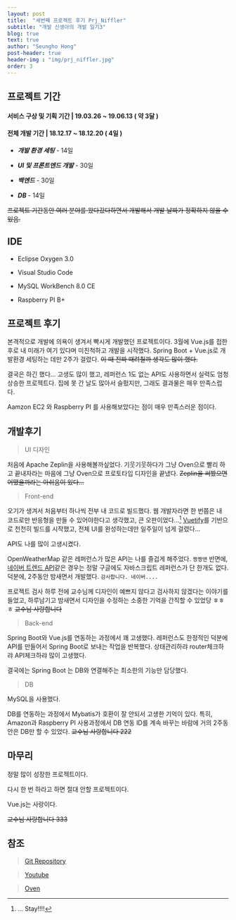 ```yaml
---
layout: post
title:  "세번째 프로젝트 후기 Prj_Niffler"
subtitle: "개발 신생아의 개발 일기3"
blog: true
text: true
author: "Seungho Hong"
post-header: true
header-img : "img/prj_niffler.jpg"
order: 3
---
```



## 프로젝트 기간

  

  

#### 서비스 구상 및 기획 기간 | 19.03.26 ~ 19.06.13 ( 약 3달 )

  

  

#### 전체 개발 기간 | 18.12.17 ~ 18.12.20 ( 4일 )

  

  

-  ***개발 환경 세팅*** - 14일

  

-  ***UI 및 프론트엔드 개발*** - 30일

  

-  ***백엔드*** - 30일

  

-  ***DB*** - 14일

  

~~프로젝트 기간동안 여러 분야를 왔다갔다하면서 개발해서 개발 날짜가 정확하지 않을 수 있음.~~

  

  

## IDE

  

  

- Eclipse Oxygen 3.0

  

- Visual Studio Code

  

- MySQL WorkBench 8.0 CE

  

- Raspberry PI B+

  

  

## 프로젝트 후기

  
본격적으로 개발에 의욕이 생겨서 빡시게 개발했던 프로젝트이다.
3월에 Vue.js를 접한 후로 내 미래가 여기 있다며 미친척하고 개발을 시작했다.
Spring Boot + Vue.js로 개발환경 세팅하는 데만 2주가 걸렸다.
~~이 때 진짜 때려칠까 생각도 많이 했다.~~

결국은 하긴 했다...
고생도 많이 했고, 레퍼런스 1도 없는 API도 사용하면서 실력도 엄청 상승한 프로젝트다.
집에 못 간 날도 많아서 슬펐지만, 그래도 결과물은 매우 만족스럽다.
  
Aamzon EC2 와 Raspberry PI 를 사용해보았다는 점이 매우 만족스러운 점이다.  
  

## 개발후기

> UI 디자인

처음에 Apache Zeplin을 사용해볼까싶었다.
기웃기웃하다가 그냥 Oven으로 빨리 하고 끝내자라는 마음에 그냥 Oven으로 프로토타입 디자인을 끝냈다.
~~Zeplin을 써봤으면 어땠을까라는 아쉬움이 있다...~~

  

> Front-end

오기가 생겨서 처음부터 하나씩 전부 내 코드로 빌드했다.
웹 개발자라면 한 번쯤은 내 코드로만 반응형을 만들 수 있어야한다고 생각했고, 큰 오판이었다...[^1]
[Vuetify](https://vuetifyjs.com/ko/components/api-explorer)를 기반으로 천천히 빌드를 시작했고, 전체 UI를 완성하는데만 일주일이 넘게 걸렸다...

API도 나를 많이 고생시켰다.

OpenWeatherMap 같은 레퍼런스가 많은 API는 나를 즐겁게 해주었다. `짱짱맨`
반면에, [네이버 트렌드 API](https://developers.naver.com/products/datalab/)같은 경우는 정말 구글에도 자바스크립트 레퍼런스가 단 한개도 없다.
덕분에, 2주동안 밤새면서 개발했다. `감사합니다. 네이버....`
  
  프로젝트 검사 하루 전에 교수님께 디자인이 예쁘지 않다고 검사하지 않겠다는 이야기를 들었고, 하루남기고 밤새면서 디자인을 수정하는 소중한 기억을 간직할 수 있었당 ㅎㅎㅎ
  ~~교수님 사랑합니다~~

  

> Back-end

Spring Boot와 Vue.js를 연동하는 과정에서 꽤 고생했다.
레퍼런스도 한정적인 덕분에 API를 만들어서 Spring Boot로 보내는 작업을 반복했다.
상태관리하랴 router체크하랴 API체크하랴 많이 고생했다.

결국에는 Spring Boot 는 DB와 연결해주는 최소한의 기능만 담당했다.


> DB

MySQL을 사용했다.

DB를 연동하는 과정에서 Mybatis가 호환이 잘 안되서 고생한 기억이 있다.
특히, Amazon과 Raspberry PI 사용과정에서 DB 연동 ID를 계속 바꾸는 바람에 거의 2주동안은 DB만 할 수 있었다.
~~교수님 사랑합니다 222~~
  

  

## 마무리

  

정말 많이 성장한 프로젝트이다.

다시 한 번 하라고 하면 절대 안할 프로젝트이다.

Vue.js는 사랑이다.

~~교수님 사랑합니다 333~~

  
  
  

## 참조

  

>  [Git Repository](https://github.com/whatamelon/prj_niffler_spring)

> [Youtube](https://www.youtube.com/watch?v=0bLGl_kwjww&t=67s)

>[Oven](https://ovenapp.io/project/opX4bzJWcs0ijXOOqdjrUMAI2rdhadK7)

  
  
  

[^1]:  ... Stay!!!!
